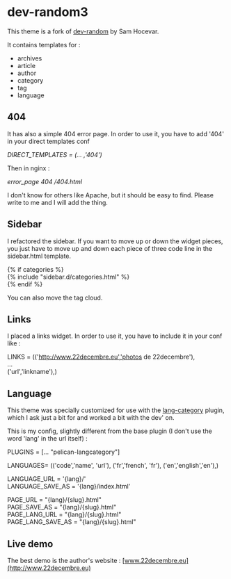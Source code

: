 # dev-random3 #

This theme is a fork of [dev-random](https://github.com/getpelican/pelican-themes/tree/master/dev-random) by Sam Hocevar.

It contains templates for :

- archives
- article
- author
- category
- tag
- language

## 404 ##

It has also a simple 404 error page. In order to use it, you have to add '404' in your direct templates conf

*DIRECT_TEMPLATES = (... ,'404')*

Then in nginx :

*error_page 404 /404.html*

I don't know for others like Apache, but it should be easy to find. Please write to me and I will add the thing.

## Sidebar ##

I refactored the sidebar. If you want to move up or down the widget pieces, you just have to move up and down each piece of three code line in the sidebar.html template.

{% if categories %}  
{% include "sidebar.d/categories.html" %}  
{% endif %}  

You can also move the tag cloud.

## Links ##

I placed a links widget. In order to use it, you have to include it in your conf like :

LINKS =  (('http://www.22decembre.eu','photos de 22decembre'),   
	...  
	('url','linkname'),)  

## Language ##

This theme was specially customized for use with the [lang-category](https://github.com/CNBorn/pelican-langcategory) plugin, which I ask just a bit for and worked a bit with the dev' on.

This is my config, slightly different from the base plugin (I don't use the word 'lang' in the url itself) :

PLUGINS = [... "pelican-langcategory"]

LANGUAGES= (('code','name', 'url'),
	    ('fr','french', 'fr'),
	    ('en','english','en'),)

LANGUAGE_URL = '{lang}/'  
LANGUAGE_SAVE_AS = '{lang}/index.html'  

PAGE_URL = "{lang}/{slug}.html"  
PAGE_SAVE_AS = "{lang}/{slug}.html"  
PAGE_LANG_URL = "{lang}/{slug}.html"  
PAGE_LANG_SAVE_AS = "{lang}/{slug}.html"  

## Live demo ##

The best demo is the author's website : [www.22decembre.eu](http://www.22decembre.eu)

